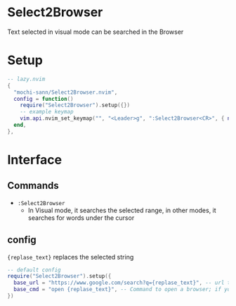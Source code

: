 # Select2Browser

Text selected in visual mode can be searched in the Browser

# Setup
```lua
-- lazy.nvim
{
  "mochi-sann/Select2Browser.nvim",
  config = function()
    require("Select2Browser").setup({})
    -- example keymap
    vim.api.nvim_set_keymap("", "<Leader>g", ":Select2Browser<CR>", { noremap = true, silent = true })
  end,
},
```

# Interface

## Commands

* `:Select2Browser`
    * In Visual mode, it searches the selected range, in other modes, it searches for words under the cursor

## config
`{replase_text}` replaces the selected string
```lua
-- default config
require("Select2Browser").setup({
  base_url = "https://www.google.com/search?q={replase_text}", -- url to open in browser
  base_cmd = "open {replase_text}", -- Command to open a browser; if you are using windows or Linux, please change it
})
```
